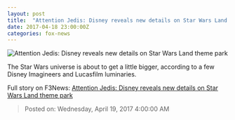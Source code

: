 ```yaml
---
layout: post
title:  "Attention Jedis: Disney reveals new details on Star Wars Land theme park"
date: 2017-04-18 23:00:00Z
categories: fox-news
---
```


![Attention Jedis: Disney reveals new details on Star Wars Land theme park](http://a57.foxnews.com/images.foxnews.com/content/fox-news/travel/2017/04/18/attention-jedis-disney-reveals-new-details-on-star-wars-land-theme-park/_jcr_content/par/featured-media/media-0.img.jpg/0/0/1492558203617.jpg?ve=1)

The Star Wars universe is about to get a little bigger, according to a few Disney Imagineers and Lucasfilm luminaries.


Full story on F3News: [Attention Jedis: Disney reveals new details on Star Wars Land theme park](http://www.f3nws.com/n/bMFsMF)

> Posted on: Wednesday, April 19, 2017 4:00:00 AM
